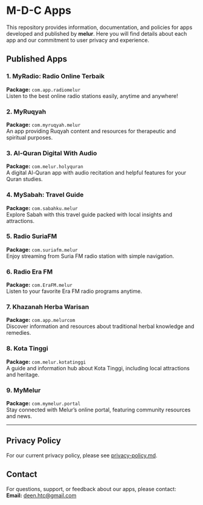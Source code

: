 # M-D-C Apps

This repository provides information, documentation, and policies for apps developed and published by **melur**. Here you will find details about each app and our commitment to user privacy and experience.

## Published Apps

### 1. MyRadio: Radio Online Terbaik
**Package:** `com.app.radiomelur`  
Listen to the best online radio stations easily, anytime and anywhere!

### 2. MyRuqyah
**Package:** `com.myruqyah.melur`  
An app providing Ruqyah content and resources for therapeutic and spiritual purposes.

### 3. Al-Quran Digital With Audio
**Package:** `com.melur.holyquran`  
A digital Al-Quran app with audio recitation and helpful features for your Quran studies.

### 4. MySabah: Travel Guide
**Package:** `com.sabahku.melur`  
Explore Sabah with this travel guide packed with local insights and attractions.

### 5. Radio SuriaFM
**Package:** `com.suriafm.melur`  
Enjoy streaming from Suria FM radio station with simple navigation.

### 6. Radio Era FM
**Package:** `com.EraFM.melur`  
Listen to your favorite Era FM radio programs anytime.

### 7. Khazanah Herba Warisan
**Package:** `com.app.melurcom`  
Discover information and resources about traditional herbal knowledge and remedies.

### 8. Kota Tinggi
**Package:** `com.melur.kotatinggi`  
A guide and information hub about Kota Tinggi, including local attractions and heritage.

### 9. MyMelur
**Package:** `com.mymelur.portal`  
Stay connected with Melur’s online portal, featuring community resources and news.

---

## Privacy Policy

For our current privacy policy, please see [privacy-policy.md](privacy-policy.md).

## Contact

For questions, support, or feedback about our apps, please contact:  
**Email:** deen.htc@gmail.com

